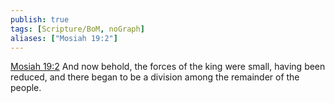 ```yaml
---
publish: true
tags: [Scripture/BoM, noGraph]
aliases: ["Mosiah 19:2"]
---
```

[Mosiah 19:2](https://churchofjesuschrist.org/study/scriptures/bofm/mosiah/19?lang=eng&id=p2#p2) And now behold, the forces of the king were small, having been reduced, and there began to be a division among the remainder of the people.

